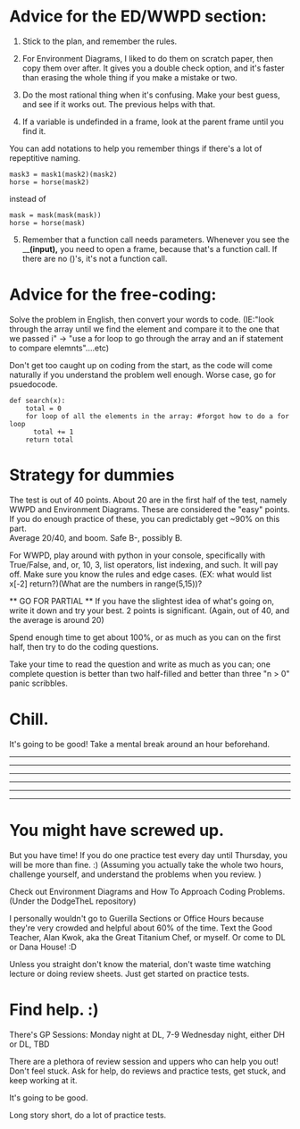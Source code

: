
# Advice for the ED/WWPD section:

1. Stick to the plan, and remember the rules.  

2. For Environment Diagrams, I liked to do them on scratch paper, then copy them over after.  It gives you a double check option, and it's faster than erasing the whole thing if you make a mistake or two.  

3. Do the most rational thing when it's confusing.  Make your best guess, and see if it works out.  The previous helps with that.  

4. If a variable is undefinded in a frame, look at the parent frame until you find it.  

You can add notations to help you remember things if there's a lot of repeptitive naming.  

    mask3 = mask1(mask2)(mask2)
    horse = horse(mask2)

instead of 

    mask = mask(mask(mask))
    horse = horse(mask)
    
5.  Remember that a function call needs parameters.  Whenever you see the ____(input),__ you need to open a frame, because that's a function call.  If there are no ()'s, it's not a function call.

# Advice for the free-coding:
Solve the problem in English, then convert your words to code.  (IE:"look through the array until we find the element and compare it to the one that we passed i" -> "use a for loop to go through the array and an if statement to compare elemnts"....etc)

Don't get too caught up on coding from the start, as the code will come naturally if you understand the problem well enough.
Worse case, go for psuedocode. 

    def search(x):
        total = 0
        for loop of all the elements in the array: #forgot how to do a for loop
          total += 1
        return total


# Strategy for dummies
The test is out of 40 points. About 20 are in the first half of the test, namely WWPD and Environment Diagrams.
These are considered the "easy" points.  If you do enough practice of these, you can predictably get ~90% on this part.  
Average 20/40, and boom.  Safe B-, possibly B.

For WWPD, play around with python in your console, specifically with True/False, and, or, 10, 3, list operators, list indexing, and such.  It will pay off.  Make sure you know the rules and edge cases.  (EX:  what would list x[-2] return?)(What are the numbers in range(5,15))?

** GO FOR PARTIAL **
If you have the slightest idea of what's going on, write it down and try your best.  2 points is significant. (Again, out of 40, and the average is around 20)

Spend enough time to get about 100%, or as much as you can on the first half, then try to do the coding questions.

Take your time to read the question and write as much as you can; one complete question is better than two half-filled and better than three "n > 0" panic scribbles.

# Chill. 
It's going to be good! Take a mental break around an hour beforehand. 

___________________________________________
___________________________________________
___________________________________________
___________________________________________
___________________________________________
___________________________________________

# You might have screwed up.
But you have time! If you do one practice test every day until Thursday, you will be more than fine. :)
(Assuming you actually take the whole two hours, challenge yourself, and understand the problems when you review. )

Check out Environment Diagrams and How To Approach Coding Problems. (Under the DodgeTheL repository)

I personally wouldn't go to Guerilla Sections or Office Hours because they're very crowded and helpful about 60% of the time. 
Text the Good Teacher, Alan Kwok, aka the Great Titanium Chef, or myself.  Or come to DL or Dana House! :D

Unless you straight don't know the material, don't waste time watching lecture or doing review sheets.
Just get started on practice tests.

# Find help. :) 

There's GP Sessions:
Monday night at DL, 7-9
Wednesday night, either DH or DL, TBD

There are a plethora of review session and uppers who can help you out! Don't feel stuck.  Ask for help, do reviews and practice tests, get stuck, and keep working at it.  

It's going to be good.  

Long story short, do a lot of practice tests.



